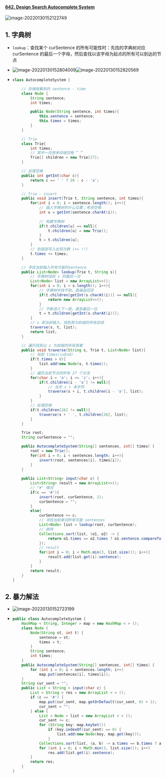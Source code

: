 #### [642. Design Search Autocomplete System](https://leetcode-cn.com/problems/design-search-autocomplete-system/)

![image-20220130152122749](https://raw.githubusercontent.com/TWDH/Leetcode-From-Zero/pictures/img/image-20220130152122749.png)



## 1. 字典树

- `lookup`：查找某个 curSentence 的所有可能性时：先找的字典树对应 curSentence 的最后一个字母，然后查找以该字母为起点的所有可以到达的节点

- ![image-20220130152804009](https://raw.githubusercontent.com/TWDH/Leetcode-From-Zero/pictures/img/image-20220130152804009.png)![image-20220130152820569](https://raw.githubusercontent.com/TWDH/Leetcode-From-Zero/pictures/img/image-20220130152820569.png)

- ```java
  class AutocompleteSystem {
  
      // 存储收集到的 sentence - time
      class Node {
          String sentence;
          int times;
  
          public Node(String sentence, int times){
              this.sentence = sentence;
              this.times = times;
          }
      }
  
      // Trie
      class Trie{
          int times;
          // 其中一位用来存储空格 “ ”
          Trie[] children = new Trie[27];
      }
  
      // 处理空格
      public int getInt(char c){
          return c == ' ' ? 26 : c - 'a';
      }
  
      // Trie - insert
      public void insert(Trie t, String sentence, int times){
          for(int i = 0; i < sentence.length(); i++){
              // 插入字典树的什么位置；考虑空格
              int u = getInt(sentence.charAt(i));
              
              // 构建字典树
              if(t.children[u] == null){
                  t.children[u] = new Trie();
              }
              t = t.children[u];
          }
          // 到底部写入出现次数 (+= !!)
          t.times += times;
      }
  
      // 寻找当前输入所有可能的sentence
      public List<Node> lookup(Trie t, String s){
          // 字典树找到 s 的最后一位
          List<Node> list = new ArrayList<>();
          for(int i = 0; i < s.length(); i++){
              // 字典树中找不到，直接返回空
              if(t.children[getInt(s.charAt(i))] == null){
                  return new ArrayList<>();
              }
              // 不断进入下一层，直到最后一位
              t = t.children[getInt(s.charAt(i))];
          }
          // s 即当前输入，找到其为前缀的所有后续
          traverse(s, t, list);
          return list;
      }
  
      // 遍历找到以 s 为前缀的所有答案
      public void traverse(String s, Trie t, List<Node> list){
          // 找到 times(isEnd)
          if(t.times > 0){
              list.add(new Node(s, t.times));
          }
          // 遍历当前节点的所有 27 个分支
          for(char i = 'a'; i <= 'z'; i++){
              if(t.children[i - 'a'] != null){
                  // 当天 s + 本字符
                  traverse(s + i, t.children[i - 'a'], list);
              }
          }
          // 处理空格
          if(t.children[26] != null){
              traverse(s + ' ', t.children[26], list);
          }
      }
  
      Trie root;
      String curSentence = "";
  
      public AutocompleteSystem(String[] sentences, int[] times) {
          root = new Trie();
          for(int i = 0; i < sentences.length; i++){
              insert(root, sentences[i], times[i]);
          }
      }
      
      public List<String> input(char c) {
          List<String> result = new ArrayList<>();
          // "#" 情况
          if(c == '#'){
              insert(root, curSentence, 1);
              curSentence = "";
          } 
          else{
              curSentence += c;
              // 寻找当前单词所有可能 sentences
              List<Node> list = lookup(root, curSentence);
              // 排序
              Collections.sort(list, (o1, o2) -> {
                  return o1.times == o2.times ? o1.sentence.compareTo(o2.sentence) : o2.times - o1.times;
              });
              // result
              for(int i = 0; i < Math.min(3, list.size()); i++){
                  result.add(list.get(i).sentence);
              }
          }
          return result;
      }
  }
  ```

## 2. 暴力解法

- ![image-20220130152723199](https://raw.githubusercontent.com/TWDH/Leetcode-From-Zero/pictures/img/image-20220130152723199.png)

- ```java
  public class AutocompleteSystem {
      HashMap < String, Integer > map = new HashMap < > ();
      class Node {
          Node(String st, int t) {
              sentence = st;
              times = t;
          }
          String sentence;
          int times;
      }
      public AutocompleteSystem(String[] sentences, int[] times) {
          for (int i = 0; i < sentences.length; i++)
              map.put(sentences[i], times[i]);
      }
      String cur_sent = "";
      public List < String > input(char c) {
          List < String > res = new ArrayList < > ();
          if (c == '#') {
              map.put(cur_sent, map.getOrDefault(cur_sent, 0) + 1);
              cur_sent = "";
          } else {
              List < Node > list = new ArrayList < > ();
              cur_sent += c;
              for (String key: map.keySet())
                  if (key.indexOf(cur_sent) == 0) {
                      list.add(new Node(key, map.get(key)));
                  }
              Collections.sort(list, (a, b) -> a.times == b.times ? a.sentence.compareTo(b.sentence) : b.times - a.times);
              for (int i = 0; i < Math.min(3, list.size()); i++)
                  res.add(list.get(i).sentence);
          }
          return res;
      }
  }
  ```

